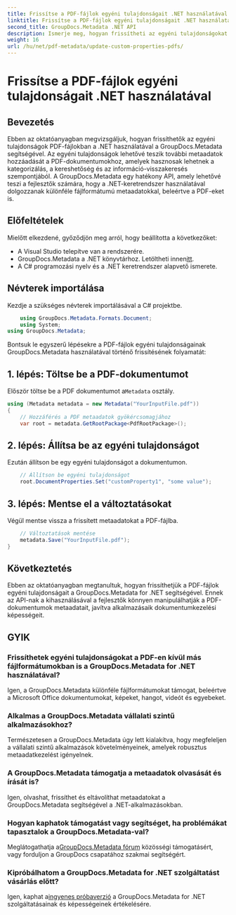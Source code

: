 ```yaml
---
title: Frissítse a PDF-fájlok egyéni tulajdonságait .NET használatával
linktitle: Frissítse a PDF-fájlok egyéni tulajdonságait .NET használatával
second_title: GroupDocs.Metadata .NET API
description: Ismerje meg, hogyan frissítheti az egyéni tulajdonságokat PDF-fájlokban a .NET és GroupDocs.Metadata használatával. Egyszerű lépések a PDF-metaadatok hatékony kezeléséhez.
weight: 16
url: /hu/net/pdf-metadata/update-custom-properties-pdfs/
---
```


# Frissítse a PDF-fájlok egyéni tulajdonságait .NET használatával

## Bevezetés
Ebben az oktatóanyagban megvizsgáljuk, hogyan frissíthetők az egyéni tulajdonságok PDF-fájlokban a .NET használatával a GroupDocs.Metadata segítségével. Az egyéni tulajdonságok lehetővé teszik további metaadatok hozzáadását a PDF-dokumentumokhoz, amelyek hasznosak lehetnek a kategorizálás, a kereshetőség és az információ-visszakeresés szempontjából. A GroupDocs.Metadata egy hatékony API, amely lehetővé teszi a fejlesztők számára, hogy a .NET-keretrendszer használatával dolgozzanak különféle fájlformátumú metaadatokkal, beleértve a PDF-eket is.
## Előfeltételek
Mielőtt elkezdené, győződjön meg arról, hogy beállította a következőket:
- A Visual Studio telepítve van a rendszerére.
-  GroupDocs.Metadata a .NET könyvtárhoz. Letöltheti innen[itt](https://releases.groupdocs.com/metadata/net/).
- A C# programozási nyelv és a .NET keretrendszer alapvető ismerete.

## Névterek importálása
Kezdje a szükséges névterek importálásával a C# projektbe.
```csharp
    using GroupDocs.Metadata.Formats.Document;
    using System;
using GroupDocs.Metadata;
```

Bontsuk le egyszerű lépésekre a PDF-fájlok egyéni tulajdonságainak GroupDocs.Metadata használatával történő frissítésének folyamatát:
## 1. lépés: Töltse be a PDF-dokumentumot
 Először töltse be a PDF dokumentumot a`Metadata` osztály.
```csharp
using (Metadata metadata = new Metadata("YourInputFile.pdf"))
{
    // Hozzáférés a PDF metaadatok gyökércsomagjához
    var root = metadata.GetRootPackage<PdfRootPackage>();
```
## 2. lépés: Állítsa be az egyéni tulajdonságot
Ezután állítson be egy egyéni tulajdonságot a dokumentumon.
```csharp
    // Állítson be egyéni tulajdonságot
    root.DocumentProperties.Set("customProperty1", "some value");
```
## 3. lépés: Mentse el a változtatásokat
Végül mentse vissza a frissített metaadatokat a PDF-fájlba.
```csharp
    // Változtatások mentése
    metadata.Save("YourInputFile.pdf");
}
```

## Következtetés
Ebben az oktatóanyagban megtanultuk, hogyan frissíthetjük a PDF-fájlok egyéni tulajdonságait a GroupDocs.Metadata for .NET segítségével. Ennek az API-nak a kihasználásával a fejlesztők könnyen manipulálhatják a PDF-dokumentumok metaadatait, javítva alkalmazásaik dokumentumkezelési képességeit.

## GYIK
### Frissíthetek egyéni tulajdonságokat a PDF-en kívül más fájlformátumokban is a GroupDocs.Metadata for .NET használatával?
Igen, a GroupDocs.Metadata különféle fájlformátumokat támogat, beleértve a Microsoft Office dokumentumokat, képeket, hangot, videót és egyebeket.
### Alkalmas a GroupDocs.Metadata vállalati szintű alkalmazásokhoz?
Természetesen a GroupDocs.Metadata úgy lett kialakítva, hogy megfeleljen a vállalati szintű alkalmazások követelményeinek, amelyek robusztus metaadatkezelést igényelnek.
### A GroupDocs.Metadata támogatja a metaadatok olvasását és írását is?
Igen, olvashat, frissíthet és eltávolíthat metaadatokat a GroupDocs.Metadata segítségével a .NET-alkalmazásokban.
### Hogyan kaphatok támogatást vagy segítséget, ha problémákat tapasztalok a GroupDocs.Metadata-val?
 Meglátogathatja a[GroupDocs.Metadata fórum](https://forum.groupdocs.com/c/metadata/14) közösségi támogatásért, vagy forduljon a GroupDocs csapatához szakmai segítségért.
### Kipróbálhatom a GroupDocs.Metadata for .NET szolgáltatást vásárlás előtt?
 Igen, kaphat a[ingyenes próbaverzió](https://releases.groupdocs.com/) a GroupDocs.Metadata for .NET szolgáltatásainak és képességeinek értékelésére.